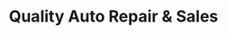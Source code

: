 ---
title: "Quality Auto Repair & Sales"
url: /st-louis/quality-auto-repair-und-sales/
shop: Autowerkstatt
---